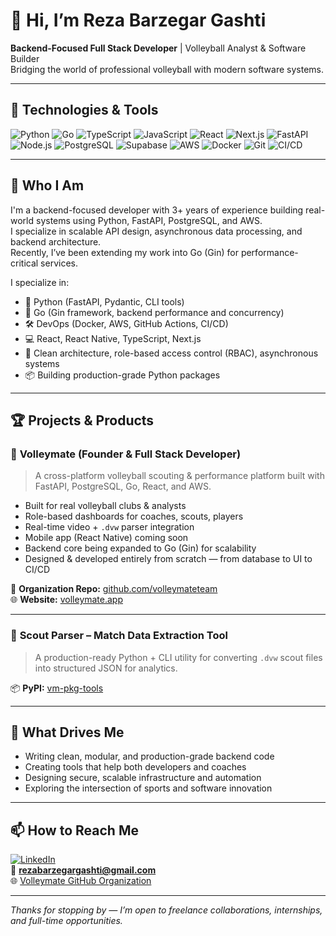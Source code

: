 # 👋 Hi, I’m Reza Barzegar Gashti

**Backend-Focused Full Stack Developer** | Volleyball Analyst & Software Builder  
Bridging the world of professional volleyball with modern software systems.

---

## 🔧 Technologies & Tools

![Python](https://img.shields.io/badge/Python-3776AB?style=for-the-badge&logo=python&logoColor=white)
![Go](https://img.shields.io/badge/-Go-00ADD8?style=for-the-badge&logo=go)
![TypeScript](https://img.shields.io/badge/TypeScript-007ACC?style=for-the-badge&logo=typescript&logoColor=white)
![JavaScript](https://img.shields.io/badge/JavaScript-F7DF1E?style=for-the-badge&logo=javascript&logoColor=black)
![React](https://img.shields.io/badge/React-20232A?style=for-the-badge&logo=react&logoColor=61DAFB)
![Next.js](https://img.shields.io/badge/Next.js-000000?style=for-the-badge&logo=nextdotjs&logoColor=white)
![FastAPI](https://img.shields.io/badge/FastAPI-009688?style=for-the-badge&logo=fastapi&logoColor=white)
![Node.js](https://img.shields.io/badge/Node.js-339933?style=for-the-badge&logo=nodedotjs&logoColor=white)
![PostgreSQL](https://img.shields.io/badge/PostgreSQL-336791?style=for-the-badge&logo=postgresql&logoColor=white)
![Supabase](https://img.shields.io/badge/Supabase-3ECF8E?style=for-the-badge&logo=supabase&logoColor=white)
![AWS](https://img.shields.io/badge/AWS-232F3E?style=for-the-badge&logo=amazonaws&logoColor=white)
![Docker](https://img.shields.io/badge/Docker-2496ED?style=for-the-badge&logo=docker&logoColor=white)
![Git](https://img.shields.io/badge/Git-F05032?style=for-the-badge&logo=git&logoColor=white)
![CI/CD](https://img.shields.io/badge/CI%2FCD-2088FF?style=for-the-badge&logo=githubactions&logoColor=white)

---

## 🧠 Who I Am

I'm a backend-focused developer with 3+ years of experience building real-world systems using Python, FastAPI, PostgreSQL, and AWS.  
I specialize in scalable API design, asynchronous data processing, and backend architecture.  
Recently, I’ve been extending my work into Go (Gin) for performance-critical services.

I specialize in:
- 🐍 Python (FastAPI, Pydantic, CLI tools)
- 🦫 Go (Gin framework, backend performance and concurrency)
- 🛠️ DevOps (Docker, AWS, GitHub Actions, CI/CD)
- 💻 React, React Native, TypeScript, Next.js
- 🧱 Clean architecture, role-based access control (RBAC), asynchronous systems
- 📦 Building production-grade Python packages

---

## 🏆 Projects & Products

### 🏐 **Volleymate** (Founder & Full Stack Developer)

> A cross-platform volleyball scouting & performance platform built with FastAPI, PostgreSQL, Go, React, and AWS.

- Built for real volleyball clubs & analysts
- Role-based dashboards for coaches, scouts, players
- Real-time video + `.dvw` parser integration
- Mobile app (React Native) coming soon
- Backend core being expanded to Go (Gin) for scalability
- Designed & developed entirely from scratch — from database to UI to CI/CD

🔗 **Organization Repo:** [github.com/volleymateteam](https://github.com/volleymateteam)  
🌐 **Website:** [volleymate.app](https://www.volleymate.app)

---

### 🧪 **Scout Parser – Match Data Extraction Tool**

> A production-ready Python + CLI utility for converting `.dvw` scout files into structured JSON for analytics.

📦 **PyPI:** [vm-pkg-tools](https://pypi.org/project/vm-pkg-tools/)

---

## 🧩 What Drives Me

- Writing clean, modular, and production-grade backend code  
- Creating tools that help both developers and coaches  
- Designing secure, scalable infrastructure and automation  
- Exploring the intersection of sports and software innovation

---

## 📫 How to Reach Me

[![LinkedIn](https://img.shields.io/badge/LinkedIn-0077B5?style=for-the-badge&logo=linkedin&logoColor=white)](https://www.linkedin.com/in/reza-barzegar-gashti/)  
📧 **rezabarzegargashti@gmail.com**  
🌐 [Volleymate GitHub Organization](https://github.com/volleymateteam)

---

_Thanks for stopping by — I’m open to freelance collaborations, internships, and full-time opportunities._
